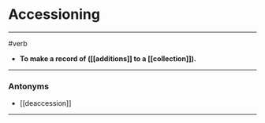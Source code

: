 # Accessioning
---
#verb
- **To make a record of ([[additions]] to a [[collection]]).**
---
### Antonyms
- [[deaccession]]
---
